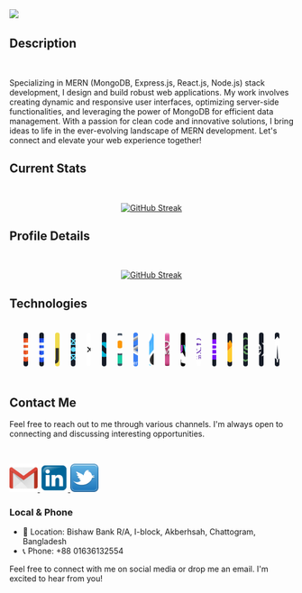 <!-- <img src="https://github.com/TrishonBaidaya7399/TrishonBaidaya7399/blob/main/Github%20Banner.png?raw=true" /> -->
<img src="https://i.ibb.co/SQyRdGY/Black-Belt-Programming-Hero.jpg" />

## Description

<br />
<p align="left">
  Specializing in MERN (MongoDB, Express.js, React.js, Node.js) stack development, I design and build robust web applications. My work involves creating dynamic and responsive user interfaces, optimizing server-side functionalities, and leveraging the power of MongoDB for efficient data management. With a passion for clean code and innovative solutions, I bring ideas to life in the ever-evolving landscape of MERN development. Let's connect and elevate your web experience together!
</p>

## Current Stats

<br />
<p align="center">
  <a href="https://git.io/streak-stats"><img src="https://github-readme-streak-stats.herokuapp.com?user=TrishonBaidaya7399&theme=tokyonight&date_format=j%20M%5B%20Y%5D&mode=weekly" alt="GitHub Streak" /></a>
</p>

## Profile Details

<br />
<p align="center">
  <a href="https://git.io/streak-stats">
    <img src="http://github-profile-summary-cards.vercel.app/api/cards/profile-details?username=TrishonBaidaya7399&theme=tokyonight" alt="GitHub Streak" />
  </a>
</p>


## Technologies

<br>
<div style = "display: flex; align-items: center; justify-content: center; gap: 10px; margin-inline: 20px">
    <div style="width: 60px; height: 60px; border-radius: 10px; overflow: hidden; margin: 5px;">
      <img src="https://github.com/TrishonBaidaya7399/TrishonBaidaya7399/blob/main/HTML.png?raw=true" style="width: 60px; height: 60px; object-fit: cover;" alt="HTML"/>
    </div>
    <div style="width: 60px; height: 60px; border-radius: 10px; overflow: hidden; margin: 5px;">
      <img src="https://github.com/TrishonBaidaya7399/TrishonBaidaya7399/blob/main/css.png?raw=true" style="width: 60px; height: 60px; object-fit: cover;" alt="CSS"/>
    </div>
    <div style="width: 60px; height: 60px; border-radius: 10px; overflow: hidden; margin: 5px;">
  <img src="https://github.com/TrishonBaidaya7399/TrishonBaidaya7399/blob/main/JavaScript.png?raw=true" style="width: 60px; height: 60px; object-fit: cover;"/>
  </div>
  <div style="width: 60px; height: 60px; border-radius: 10px; overflow: hidden; margin: 5px;">
  <img src="https://github.com/TrishonBaidaya7399/TrishonBaidaya7399/blob/main/react.png?raw=true" style="width: 60px; height: 60px; object-fit: cover;"/>
  </div>
  <div style="width: 60px; height: 60px; border-radius: 10px; overflow: hidden; margin: 5px;">
    <img src="https://github.com/TrishonBaidaya7399/TrishonBaidaya7399/blob/main/NextJS.png?raw=true" style="width: 60px; height: 60px; object-fit: cover;"/>
  </div>
  <div style="width: 60px; height: 60px; border-radius: 10px; overflow: hidden; margin: 5px;">
<img src="https://github.com/TrishonBaidaya7399/TrishonBaidaya7399/blob/main/tailwind.png?raw=true" style="width: 60px; height: 60px; object-fit: cover;"/>
  </div>
  <div style="width: 60px; height: 60px; border-radius: 10px; overflow: hidden; margin: 5px;">
<img src="https://github.com/TrishonBaidaya7399/TrishonBaidaya7399/blob/main/Daisy-UI-logo.png?raw=true" style="width: 60px; height: 60px; object-fit: cover;"/>
  </div>
  <div style="width: 60px; height: 60px; border-radius: 10px; overflow: hidden; margin: 5px;">
<img src="https://github.com/TrishonBaidaya7399/TrishonBaidaya7399/blob/main/MUI.jpg?raw=true" style="width: 60px; height: 60px; object-fit: cover;"/>
  </div>
  <div style="width: 60px; height: 60px; border-radius: 10px; overflow: hidden; margin: 5px;">
<img src="https://github.com/TrishonBaidaya7399/TrishonBaidaya7399/blob/main/Materia-Tailwind-Logo.jpg?raw=true" style="width: 60px; height: 60px; object-fit: cover;"/>
  </div>
  <div style="width: 60px; height: 60px; border-radius: 10px; overflow: hidden; margin: 5px;">
<img src="https://github.com/TrishonBaidaya7399/TrishonBaidaya7399/blob/main/SASS-logo.png?raw=true" style="width: 60px; height: 60px; object-fit: cover;"/>
  </div>
  <div style="width: 60px; height: 60px; border-radius: 10px; overflow: hidden; margin: 5px;">
<img src="https://github.com/TrishonBaidaya7399/TrishonBaidaya7399/blob/main/jwt.jpg?raw=true" style="width: 60px; height: 60px; object-fit: cover;"/>
  </div>
  <div style="width: 60px; height: 60px; border-radius: 10px; overflow: hidden; margin: 5px;">
<img src="https://github.com/TrishonBaidaya7399/TrishonBaidaya7399/blob/main/redux.jpg?raw=true" style="width: 60px; height: 60px; object-fit: cover;"/>
  </div>
  <div style="width: 60px; height: 60px; border-radius: 10px; overflow: hidden; margin: 5px;">
<img src="https://github.com/TrishonBaidaya7399/TrishonBaidaya7399/blob/main/Bootsrap.png?raw=true" style="width: 60px; height: 60px; object-fit: cover;"/>
  </div>
  <div style="width: 60px; height: 60px; border-radius: 10px; overflow: hidden; margin: 5px;">
<img src="https://github.com/TrishonBaidaya7399/TrishonBaidaya7399/blob/main/firebase.png?raw=true" style="width: 60px; height: 60px; object-fit: cover;"/>
  </div>
  <div style="width: 60px; height: 60px; border-radius: 10px; overflow: hidden; margin: 5px;">
<img src="https://github.com/TrishonBaidaya7399/TrishonBaidaya7399/blob/main/node.png?raw=true" style="width: 60px; height: 60px; object-fit: cover;"/>
  </div>
  <div style="width: 60px; height: 60px; border-radius: 10px; overflow: hidden; margin: 5px;">
<img src="https://github.com/TrishonBaidaya7399/TrishonBaidaya7399/blob/main/express.png?raw=true" style="width: 60px; height: 60px; object-fit: cover;"/>
  </div>
  <div style="width: 60px; height: 60px; border-radius: 10px; overflow: hidden; margin: 5px;">
<img src="https://github.com/TrishonBaidaya7399/TrishonBaidaya7399/blob/main/mongo.png?raw=true" style="width: 60px; height: 60px; object-fit: cover;"/>
  </div>
</div><br/>

## Contact Me

Feel free to reach out to me through various channels. I'm always open to connecting and discussing interesting opportunities.

<br />

<p align="left">
  <!-- Email -->
  <a href="mailto:shukantobaidya2018@gmail.com">
    <img width="50px" height="50px" src="https://github.com/TrishonBaidaya7399/TrishonBaidaya7399/blob/main/Gmail%20logo.png?raw=true" alt="Email"/>
  </a>
  <!-- LinkedIn -->
  <a href="https://www.linkedin.com/in/trishon-baidaya-shontu/">
    <img width="50px" height="50px" src="https://github.com/TrishonBaidaya7399/TrishonBaidaya7399/blob/main/Linkedin%20logo.png?raw=true" alt="LinkedIn"/>
  </a>
  <!-- Twitter -->
  <a href="https://twitter.com/BaidayaShontu">
    <img width="50px" height="50px" src="https://github.com/TrishonBaidaya7399/TrishonBaidaya7399/blob/main/Twitter%20logo.png?raw=true" alt="Twitter"/>
  </a>
</p>

### Local & Phone
- 📍 Location: Bishaw Bank R/A, I-block, Akberhsah, Chattogram, Bangladesh
- 📞 Phone: +88 01636132554

Feel free to connect with me on social media or drop me an email. I'm excited to hear from you!
<br />
